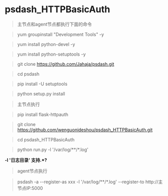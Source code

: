 # psdash_HTTPBasicAuth

>主节点和agent节点都执行下面的命令

>yum groupinstall "Development Tools"  -y

>yum install python-devel  -y

>yum install python-setuptools  -y

>git clone https://github.com/Jahaja/psdash.git 

>cd psdash 

>pip install -U setuptools

>python setup.py install

>主节点执行

>pip install flask-httpauth

>git clone https://github.com/wenguonideshou/psdash_HTTPBasicAuth.git

>cd psdash_HTTPBasicAuth

>python run.py -l '/var/log/**/*.log'     

**-l '日志目录'   支持.*?**

>agent节点执行

>psdash -a --register-as xxx -l '/var/log/**/*.log' --register-to http://主节点IP:5000

